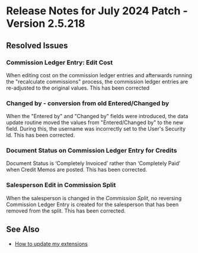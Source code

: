 # Release Notes for July 2024 Patch - Version 2.5.218

## Resolved Issues

### Commission Ledger Entry: Edit Cost

When editing cost on the commission ledger entries and afterwards running the "recalculate commissions" process, the commission ledger entries are re-adjusted to the original values. This has been corrected

### Changed by - conversion from old Entered/Changed by

When the "Entered by" and "Changed by" fields were introduced, the data update routine moved the values from "Entered/Changed by" to the new field. During this, the username was incorrectly set to the User's Security Id. This has been corrected.

### Document Status on Commission Ledger Entry for Credits

Document Status is ‘Completely Invoiced’ rather than ‘Completely Paid’ when Credit Memos are posted. This has been corrected.

### Salesperson Edit in Commission Split

When the salesperson is changed in the *Commission Split*, no reversing Commission Ledger Entry is created for the salesperson that has been removed from the split. This has been corrected.

## See Also

- [How to update my extensions](../faq-index.md#i-want-to-update-my-version-of-nav-x-commission-management)
